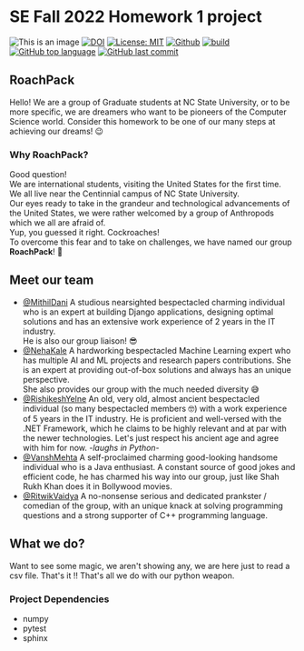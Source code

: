 # SE Fall 2022 Homework 1 project

![This is an image](https://img.shields.io/badge/purpose-Software_Engineering-blue)
[![DOI](https://zenodo.org/badge/DOI/10.5281/zenodo.7023848.svg)](https://doi.org/10.5281/zenodo.7023848)
[![License: MIT](https://img.shields.io/badge/License-MIT-yellow.svg)](https://opensource.org/licenses/MIT)
[![Github](https://img.shields.io/badge/language-python-red.svg)](https://docs.python.org/3/)
[![build](https://github.com/mithildani/se22-hw1-grp14/actions/workflows/test.yml/badge.svg)](https://github.com/mithildani/se22-hw1-grp14/actions)
[![GitHub top language](https://img.shields.io/github/languages/top/mithildani/se22-hw1-grp14)](https://docs.python.org/3/)
[![GitHub last commit](https://img.shields.io/github/last-commit/mithildani/se22-hw1-grp14)](https://github.com/mithildani/se22-hw1-grp14/commits/main)
## RoachPack

Hello! We are a group of Graduate students at NC State University, or to be more specific, we are dreamers who want to be pioneers of the Computer Science world.
Consider this homework to be one of our many steps at achieving our dreams! :wink:  

### Why RoachPack?
Good question!  
We are international students, visiting the United States for the first time. We all live near the Centinnial campus of NC State University.  
Our eyes ready to take in the grandeur and technological advancements of the United States, we were rather welcomed by a group of Anthropods which we all are afraid of.  
Yup, you guessed it right. Cockroaches!  
To overcome this fear and to take on challenges, we have named our group **RoachPack**! :muscle:

## Meet our team
- [@MithilDani](https://www.github.com/mithildani)
A studious nearsighted bespectacled charming individual who is an expert at building Django applications, designing optimal solutions and has an extensive work experience of 2 years in the IT industry.  
He is also our group liaison! :sunglasses:
- [@NehaKale](https://www.github.com/nehakale8)
A hardworking bespectacled Machine Learning expert who has multiple AI and ML projects and research papers contributions. She is an expert at providing out-of-box solutions and always has an unique perspective.  
She also provides our group with the much needed diversity :sweat_smile:  
- [@RishikeshYelne](https://www.github.com/rishikesh-yelne)
An old, very old, almost ancient bespectacled individual (so many bespectacled members :nerd_face:) with a work experience of 5 years in the IT industry. He is proficient and well-versed with the .NET Framework, which he claims to be highly relevant and at par with the newer technologies. Let's just respect his ancient age and agree with him for now. *-laughs in Python-*
- [@VanshMehta](https://github.com/vanshmehta-7)
A self-proclaimed charming good-looking handsome individual who is a Java enthusiast. A constant source of good jokes and efficient code, he has charmed his way into our group, just like Shah Rukh Khan does it in Bollywood movies.
- [@RitwikVaidya](https://www.github.com/ritwik4690)
A no-nonsense serious and dedicated prankster / comedian of the group, with an unique knack at solving programming questions and a strong supporter of C++ programming language.  

## What we do?
Want to see some magic, we aren't showing any, we are here just to read a csv file. That's it !! That's all we do with our python weapon. 

### Project Dependencies
- numpy
- pytest
- sphinx

